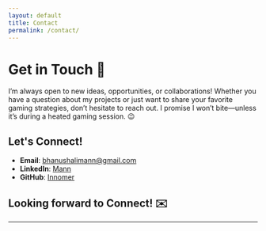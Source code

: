```yaml
---
layout: default
title: Contact
permalink: /contact/
---
```

# Get in Touch 🚀

I’m always open to new ideas, opportunities, or collaborations! Whether you have a question about my projects or just want to share your favorite gaming strategies, don’t hesitate to reach out. I promise I won’t bite—unless it’s during a heated gaming session. 😉

## Let's Connect!

- **Email**: [bhanushalimann@gmail.com](mailto:bhanushalimann@gmail.com)
- **LinkedIn**: [Mann](https://linkedin.com/in/innomer)
- **GitHub**: [Innomer](https://github.com/Innomer)

## Looking forward to Connect! ✉️

---